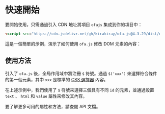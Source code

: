 <template is="exm-article">
<a href="../../publics/examples/set-props.html" preview></a>
</template>

# 快速開始

要開始使用，只需通過引入 CDN 地址將項目 `ofajs` 集成到你的項目中：

```html
<script src="https://cdn.jsdelivr.net/gh/kirakiray/ofa.js@4.3.29/dist/ofa.js"></script>
```

這是一個簡單的示例，演示了如何使用 `ofa.js` 修改 DOM 元素的內容：

## 使用方法

引入了 `ofa.js` 後，全局作用域中將注冊 `$` 符號。通過 `$('xxx')` 來選擇符合條件的第一個元素，其中 `xxx` 是標準的 [CSS 選擇器](https://developer.mozilla.org/en-US/docs/Web/CSS/CSS_selectors) 內容。

在上述示例中，我們使用了 `$` 符號來選擇三個具有不同 `id` 的元素，並通過設置 `text` 、 `html` 和 `value` 屬性來修改其內容。

要了解更多可用的屬性和方法，請查閱 API 文檔。
